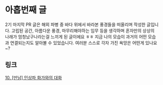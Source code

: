 # 아홉번째 글
2기 마지막 PR 글은 해외 파병 중 바다 위에서 바라본 풍경들을 떠올리며 작성한 글입니다.
고립된 공간, 아름다운 풍경, 마무리해야하는 임무 등을 생각하며 혼자만의 상상의 나래가 엄청났구나라는걸 느끼게 된 글이에요 ㅎㅎ 
지금 나의 모습이 과거의 어떤 모습과 연결되는지도 알아볼 수 있었습니다.
여러분 스스로 각자 가진 욕망은 어떤게 있나요~?

## 링크
[10. [만남] 인상파 화가와의 대화](https://makerjun.com/travel/conversation)
